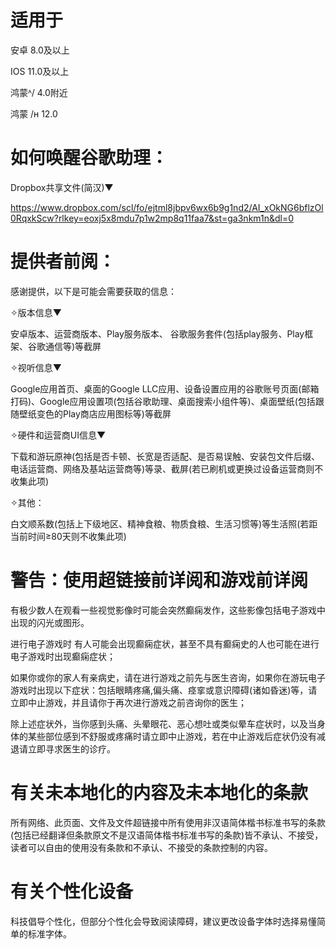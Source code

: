 # 适用于

安卓 8.0及以上

IOS 11.0及以上

鸿蒙ᴬ/  4.0附近

鸿蒙 /ʜ 12.0

# 如何唤醒谷歌助理：

Dropbox共享文件(简汉)▼

https://www.dropbox.com/scl/fo/ejtml8jbpv6wx6b9g1nd2/AI_xOkNG6bflzOl0RqxkScw?rlkey=eoxj5x8mdu7p1w2mp8q11faa7&st=ga3nkm1n&dl=0

# 提供者前阅：

感谢提供，以下是可能会需要获取的信息：

✧版本信息▼

安卓版本、运营商版本、Play服务版本、
谷歌服务套件(包括play服务、Play框架、谷歌通信等)等截屏

✧视听信息▼

Google应用首页、桌面的Google LLC应用、设备设置应用的谷歌账号页面(邮箱打码)、Google应用设置项(包括谷歌助理、桌面搜索小组件等)、桌面壁纸(包括跟随壁纸变色的Play商店应用图标等)等截屏

✧硬件和运营商UI信息▼

下载和游玩原神(包括是否卡顿、长宽是否适配、是否易误触、安装包文件后缀、电话运营商、网络及基站运营商等)等录、截屏(若已刷机或更换过设备运营商则不收集此项)

✧其他：

白文顺系数(包括上下级地区、精神食粮、物质食粮、生活习惯等)等生活照(若距当前时间≥80天则不收集此项)

# 警告：使用超链接前详阅和游戏前详阅

有极少数人在观看一些视觉影像时可能会突然癫痫发作，这些影像包括电子游戏中出现的闪光或图形。

进行电子游戏时 有人可能会出现癫痫症状，甚至不具有癫痫史的人也可能在进行电子游戏时出现癫痫症状；

如果你或你的家人有亲病史，请在进行游戏之前先与医生咨询，如果你在游玩电子游戏时出现以下症状：包括眼睛疼痛,偏头痛、痉挛或意识障碍(诸如昏迷)等，请立即中止游戏，并且请你于再次进行游戏之前咨询你的医生；

除上述症状外，当你感到头痛、头晕眼花、恶心想吐或类似晕车症状时，以及当身体的某些部位感到不舒服或疼痛时请立即中止游戏，若在中止游戏后症状仍没有减退请立即寻求医生的诊疗。

# 有关未本地化的内容及未本地化的条款

所有网络、此页面、文件及文件超链接中所有使用非汉语简体楷书标准书写的条款(包括已经翻译但条款原文不是汉语简体楷书标准书写的条款)皆不承认、不接受，读者可以自由的使用没有条款和不承认、不接受的条款控制的内容。

# 有关个性化设备

科技倡导个性化，但部分个性化会导致阅读障碍，建议更改设备字体时选择易懂简单的标准字体。




